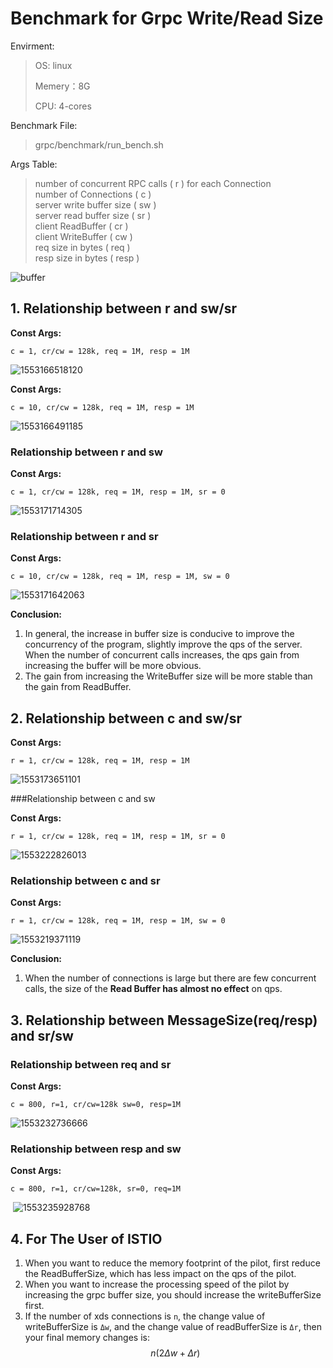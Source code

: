 # Benchmark for Grpc Write/Read Size

Envirment:

> OS: linux
>
> Memery：8G
>
> CPU: 4-cores

Benchmark File:

> grpc/benchmark/run_bench.sh

Args Table:

> number of concurrent RPC calls ( r )  for each Connection   
> number of Connections ( c )   
> server write buffer size ( sw )   
> server read buffer size ( sr )   
> client ReadBuffer  ( cr )   
> client WriteBuffer  ( cw )   
> req size in bytes ( req )   
> resp size in bytes ( resp )   

![buffer](media/buffer.PNG)

## 1. Relationship between r and sw/sr

**Const Args:**

`c = 1, cr/cw = 128k, req = 1M, resp = 1M`

![1553166518120](media/c1_wr.png)



**Const Args:**

`c = 10, cr/cw = 128k, req = 1M, resp = 1M`

![1553166491185](media/c10_wr.png)

### Relationship between r and sw

**Const Args:**

`c = 1, cr/cw = 128k, req = 1M, resp = 1M, sr = 0`

![1553171714305](media/c1_w.png)

### Relationship between r and sr

**Const Args:**

`c = 10, cr/cw = 128k, req = 1M, resp = 1M, sw = 0`

![1553171642063](media/c1_r.png)



**Conclusion:**

1. In general, the increase in buffer size is conducive to improve the concurrency of the program, slightly improve the qps of the server. When the number of concurrent calls increases, the qps gain from increasing the buffer will be more obvious.
2. The gain from increasing the WriteBuffer size will be more stable than the gain from ReadBuffer.

## 2. Relationship between c and sw/sr

**Const Args:**

`r = 1, cr/cw = 128k, req = 1M, resp = 1M`

![1553173651101](media/r1_wr.png)

###Relationship between c and sw

**Const Args:**

`r = 1, cr/cw = 128k, req = 1M, resp = 1M, sr = 0`

![1553222826013](media/r1_w.png)

### Relationship between c and sr

**Const Args:**

`r = 1, cr/cw = 128k, req = 1M, resp = 1M, sw = 0`

![1553219371119](media/r1_r.png)



**Conclusion:**

1. When the number of connections is large but there are few concurrent calls, the size of the **Read Buffer has almost no effect** on qps. 

## 3. Relationship between MessageSize(req/resp) and sr/sw

### Relationship between req and sr

**Const Args:**

`c = 800, r=1, cr/cw=128k sw=0, resp=1M` 

![1553232736666](media/rms.png)



### Relationship between resp and sw

**Const Args:**

`c = 800, r=1, cr/cw=128k, sr=0, req=1M`

​                   ![1553235928768](media/resp_msg.png)

## 4. For The User of ISTIO

1. When you want to reduce the memory footprint of the pilot, first reduce the ReadBufferSize, which has less impact on the qps of the pilot.
2. When you want to increase the processing speed of the pilot by increasing the grpc buffer size,  you should increase the writeBufferSize first.
3. If  the number of xds connections is `n`, the change value of writeBufferSize is `Δw`, and the change value of readBufferSize is `Δr`, then your final memory changes is:  $$n(2Δw+Δr)$$

